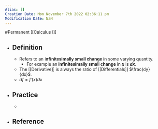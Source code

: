 ```yaml
---
Alias: []
Creation Date: Mon November 7th 2022 02:36:11 pm 
Modification Date: NaN
---
```

#Permanent [[Calculus I]]

- ## Definition
	- Refers to an **infinitesimally small change** in some varying quantity.
		- For example an **infinitesimally small change** in **$x$** is **$dx$**.
	- The [[Derivative]] is always the ratio of [[Differentials]] $\frac{dy}{dx}$.
	- $df=f'(x)dx$
- ## Practice
	- 
- ## Reference
